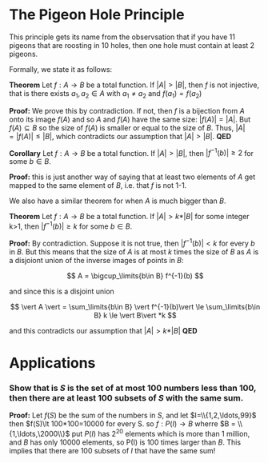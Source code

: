 # The Pigeon Hole Principle
This principle gets its name from the observsation that if you have 11 pigeons that are roosting in 10 holes,
then one hole must contain at least 2 pigeons.

Formally, we state it as follows:

**Theorem** Let $f:A\rightarrow B$ be a total function. If $\vert A\vert \gt \vert B \vert$,
then $f$ is not injective, that is there exists $a_1,a_2\in A$ with $a_1\not = a_2$ and $f(a_1)=f(a_2)$

**Proof:** We prove this by contradiction. If not, then $f$ is a bijection from $A$ onto its image $f(A)$
and so $A$ and $f(A)$ have the same size: $\vert f(A) \vert = \vert A \vert$.
But $f(A)\subseteq B$ so the size of $f(A)$ is smaller or equal to the size of $B$. 
Thus, $\vert A\vert = \vert f(A) \vert \le \vert B \vert$, which contradicts our
assumption that  $\vert A\vert > \vert B \vert$. **QED**

**Corollary** Let $f:A\rightarrow B$ be a total function. If $\vert A\vert \gt \vert B \vert$,
then  $\vert f^{-1}(b)\vert \ge 2$ for some $b\in B$.

**Proof:** this is just another way of saying that at least two elements of $A$ get mapped to the same
element of $B$, i.e. that $f$ is not 1-1.

We also have a similar theorem for when $A$ is much bigger than $B$.

**Theorem** Let $f:A\rightarrow B$ be a total function. If $\vert A\vert \gt k* \vert B \vert$ for some integer k>1,
then $\vert f^{-1}(b)\vert \ge k$ for some $b\in B$.

**Proof:** By contradiction. Suppose it is not true, then $\vert f^{-1}(b)\vert \lt k$ for every $b$ in $B$.
But this means that the size of $A$ is at most $k$ times the size of $B$ as $A$ is a disjoiont union of the inverse
images of points in $B$:

$$
A = \bigcup_\limits{b\in B} f^{-1}(b)
$$

and since this is a disjoint union

$$
\vert A \vert = \sum_\limits{b\in B} \vert  f^{-1}(b)\vert \le \sum_\limits{b\in B} k \le \vert B\vert *k
$$

and this contradicts our assumption that $\vert A\vert \gt k* \vert B \vert$  **QED**

# Applications
### Show that is $S$ is the set of at most 100 numbers less than 100, then there are at least 100 subsets of $S$ with the same sum.

**Proof:** Let $f(S)$ be the sum of the numbers in $S$, and let $I=\\{1,2,\ldots,99}$ then $f(S)\lt 100*100=10000 for every S.
so $f:P(I)\rightarrow B$ wherre $B = \\{1,\ldots,\2000\\}$
put $P(I)$ has $2^20$ elements which is more than 1 million, and $B$ has only 10000 elements, so P(I) is 100 times larger than $B$.
This implies that there are 100 subsets of $I$ that have the same sum!

